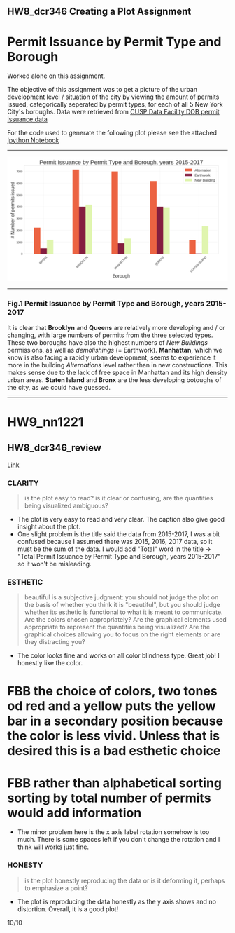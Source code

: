 ## HW8_dcr346 Creating a Plot Assignment

# Permit Issuance by Permit Type and Borough
Worked alone on this assignment.

The objective of this assignment was to get a picture of the urban development level / situation of the city by viewing the amount of permits issued, categorically seperated by permit types, for each of all 5 New York City's boroughs. Data were retrieved from [CUSP Data Facility DOB permit issuance data](http://urbanprofiler.cloudapp.net/dataset/ipu4-2q9a/)

For the code used to generate the following plot please see the attached [Ipython Notebook](https://github.com/danachermesh/PUI2017_dcr346/blob/master/HW8_dcr346/HW8_dcr346.ipynb)

____

![PermitsIssuanceNYC.png](https://github.com/danachermesh/PUI2017_dcr346/blob/master/HW8_dcr346/PermitsIssuanceNYC.png)

___

### Fig.1 Permit Issuance by Permit Type and Borough, years 2015-2017
It is clear that **Brooklyn** and **Queens** are relatively more developing and / or changing, with large numbers of permits from the three selected types. These two boroughs have also the highest numbers of _New Buildings_ permissions, as well as _demolishings_ (= Earthwork). **Manhattan**, which we know is also facing a rapidly urban development, seems to experience it more in the building _Alternations_ level rather than in new constructions. This makes sense due to the lack of free space in Manhattan and its high density urban areas. **Staten Island** and **Bronx** are the less developing botoughs of the city, as we could have guessed.

____________________________________________________________________________________________________

# HW9_nn1221
## HW8_dcr346_review

[Link](https://github.com/danachermesh/PUI2017_dcr346/tree/master/HW8_dcr346)

### CLARITY 
> is the plot easy to read? is it clear or confusing, are the quantities being visualized ambiguous?

- The plot is very easy to read and very clear. The caption also give good insight about the plot.
- One slight problem is the title said the data from 2015-2017, I was a bit confused because I assumed there was 2015, 2016, 2017 data, so it must be the sum of the data. I would add "Total" word in the title -> "Total Permit Issuance by Permit Type and Borough, years 2015-2017" so it won't be misleading.


### ESTHETIC
> beautiful is a subjective judgment: you should not judge the plot on the basis of whether you think it is "beautiful", but you should judge whether its esthetic is functional to what it is meant to communicate. Are the colors chosen appropriately? Are the graphical elements used appropriate to represent the quantities being visualized? Are the graphical choices allowing you to focus on the right elements or are they distracting you?

- The color looks fine and works on all color blindness type. Great job! I honestly like the color.

# FBB the choice of colors, two tones od red and a yellow puts the yellow bar in a secondary position because the color is less vivid. Unless that is desired this is a bad esthetic choice

# FBB rather than alphabetical sorting sorting by total number of permits would add information

- The minor problem here is the x axis label rotation somehow is too much. There is some spaces left if you don't change the rotation and I think will works just fine. 


### HONESTY
> is the plot honestly reproducing the data or is it deforming it, perhaps to emphasize a point?
- The plot is reproducing the data honestly as the y axis shows and no distortion. Overall, it is a good plot!

10/10

